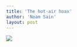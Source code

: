 ```yaml
---
title: 'The hot-air hoax'
author: 'Noam Sain'
layout: post
---
```


![](http://4.bp.blogspot.com/_8aN4krk1nsk/TG_ACHLagZI/AAAAAAAAAbw/g-7oINT6ndo/s320/20100311.jpg)
